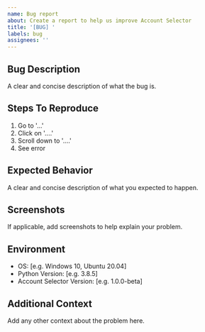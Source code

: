 ```yaml
---
name: Bug report
about: Create a report to help us improve Account Selector
title: '[BUG] '
labels: bug
assignees: ''
---
```


## Bug Description
A clear and concise description of what the bug is.

## Steps To Reproduce
1. Go to '...'
2. Click on '....'
3. Scroll down to '....'
4. See error

## Expected Behavior
A clear and concise description of what you expected to happen.

## Screenshots
If applicable, add screenshots to help explain your problem.

## Environment
- OS: [e.g. Windows 10, Ubuntu 20.04]
- Python Version: [e.g. 3.8.5]
- Account Selector Version: [e.g. 1.0.0-beta]

## Additional Context
Add any other context about the problem here. 